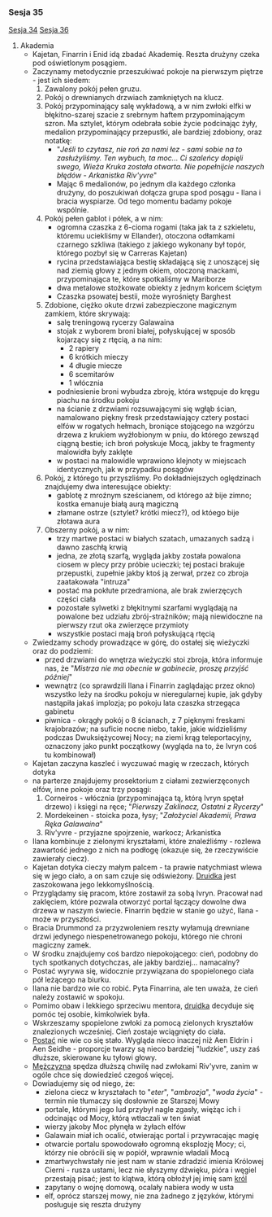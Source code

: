 ### Sesja 35
[Sesja 34](#sesja-34) [Sesja 36](#sesja-36)
1. Akademia
	- Kajetan, Finarrin i Enid idą zbadać Akademię. Reszta drużyny czeka pod oświetlonym posągiem.
	- Zaczynamy metodycznie przeszukiwać pokoje na pierwszym piętrze - jest ich siedem:
		1. Zawalony pokój pełen gruzu.
		2. Pokój o drewnianych drzwiach zamkniętych na klucz.
		3. Pokój przypominający salę wykładową, a w nim zwłoki elfki w błękitno-szarej szacie z srebrnym haftem przypominającym szron. Ma sztylet, którym odebrała sobie życie podcinając żyły, medalion przypominający przepustki, ale bardziej zdobiony, oraz notatkę:
			- "_Jeśli to czytasz, nie roń za nami łez - sami sobie na to zasłużyliśmy. Ten wybuch, ta moc... Ci szaleńcy dopięli swego, Wieża Kruka została otwarta. Nie popełnijcie naszych błędów - Arkanistka Riv'yvre_"
			- Mając 6 medalionów, po jednym dla każdego członka drużyny, do poszukiwań dołącza grupa spod posągu - Ilana i bracia wyspiarze. Od tego momentu badamy pokoje wspólnie.
		4. Pokój pełen gablot i półek, a w nim:
			- ogromna czaszka z 6-cioma rogami (taka jak ta z szkieletu, któremu uciekliśmy w Ellander), otoczona odłamkami czarnego szkliwa (takiego z jakiego wykonany był topór, którego pozbył się w Carreras Kajetan)
			- rycina przedstawiająca bestię składającą się z unoszącej się nad ziemią głowy z jednym okiem, otoczoną mackami, przypominająca te, które spotkaliśmy w Mariborze
			- dwa metalowe stożkowate obiekty z jednym końcem ściętym
			- Czaszka psowatej bestii, może wyrośnięty Barghest
		5. Zdobione, ciężko okute drzwi zabezpieczone magicznym zamkiem, które skrywają:
			- salę treningową rycerzy Galawaina
			- stojak z wyborem broni białej, połyskującej w sposób kojarzący się z rtęcią, a na nim:
				- 2 rapiery
				- 6 krótkich mieczy
				- 4 długie miecze
				- 6 scemitarów
				- 1 włócznia
			- podniesienie broni wybudza zbroję, która wstępuje do kręgu piachu na środku pokoju
			- na ścianie z drzwiami rozsuwającymi się wgłąb ścian, namalowano piękny fresk przedstawiający cztery postaci elfów w rogatych hełmach, broniące stojącego na wzgórzu drzewa z krukiem wyżłobionym w pniu, do którego zewsząd ciągną bestie; ich broń połyskuje Mocą, jakby te fragmenty malowidła były zaklęte
			- w postaci na malowidle wprawiono klejnoty w miejscach identycznych, jak w przypadku posągów
		6. Pokój, z którego tu przyszliśmy. Po dokładniejszych oględzinach znajdujemy dwa interesujące obiekty:
			- gablotę z mroźnym sześcianem, od którego aż bije zimno; kostka emanuje białą aurą magiczną
			- złamane ostrze (sztylet? krótki miecz?), od któego bije złotawa aura
		7. Obszerny pokój, a w nim:
			- trzy martwe postaci w białych szatach, umazanych sadzą i dawno zaschłą krwią
			- jedna, ze złotą szarfą, wygląda jakby została powalona ciosem w plecy przy próbie ucieczki; tej postaci brakuje przepustki, zupełnie jakby ktoś ją zerwał, przez co zbroja zaatakowała "intruza"
			- postać ma pokłute przedramiona, ale brak zwierzęcych części ciała
			- pozostałe sylwetki z błękitnymi szarfami wyglądają na powalone bez udziału zbrój-strażników; mają niewidoczne na pierwszy rzut oka zwierzęce przymioty 
			- wszystkie postaci mają broń połyskującą rtęcią
	- Zwiedzamy schody prowadzące w górę, do ostałej się wieżyczki oraz do podziemi:
		- przed drzwiami do wnętrza wieżyczki stoi zbroja, która informuje nas, że "_Mistrza nie ma obecnie w gabinecie, proszę przyjść później_"
		- wewnątrz (co sprawdzili Ilana i Finarrin zaglądając przez okno) wszystko leży na środku pokoju w nieregularnej kupie, jak gdyby nastąpiła jakaś implozja; po pokoju lata czaszka strzegąca gabinetu
		- piwnica - okrągły pokój o 8 ścianach, z 7 pięknymi freskami krajobrazów; na suficie nocne niebo, takie, jakie widzieliśmy podczas Dwuksiężycowej Nocy; na ziemi krąg teleportacyjny, oznaczony jako punkt początkowy (wygląda na to, że Ivryn coś tu kombinował)
	- Kajetan zaczyna kaszleć i wyczuwać magię w rzeczach, których dotyka
	- na parterze znajdujemy prosektorium z ciałami zezwierzęconych elfów, inne pokoje oraz trzy posągi:
		1. Corneiros - włócznia (przypominająca tą, którą Ivryn spętał drzewo) i księgi na ręce; "_Pierwszy Zaklinacz, Ostatni z Rycerzy_"
		2. Mordekeinen - stoicka poza, łysy; "_Założyciel Akademii, Prawa Ręka Galawaina_"
		3. Riv'yvre - przyjazne spojrzenie, warkocz; Arkanistka
	- Ilana kombinuje z zielonymi kryształami, które znaleźliśmy - rozlewa zawartość jednego z nich na podłogę (okazuje się, że rzeczywiście zawierały ciecz). 
	- Kajetan dotyka cieczy małym palcem - ta prawie natychmiast wlewa się w jego ciało, a on sam czuje się odświeżony. [Druidka](Ilana) jest zaszokowana jego lekkomyślnością.
	- Przyglądamy się pracom, które zostawił za sobą Ivryn. Pracował nad zaklęciem, które pozwala otworzyć portal łączący dowolne dwa drzewa w naszym świecie. Finarrin będzie w stanie go użyć, Ilana - może w przyszłości.
	- Bracia Drummond za przyzwoleniem reszty wyłamują drewniane drzwi jedynego niespenetrowanego pokoju, którego nie chroni magiczny zamek.
	- W środku znajdujemy coś bardzo niepokojącego: cień, podobny do tych spotkanych dotychczas, ale jakby bardziej... namacalny?
	- Postać wyrywa się, widocznie przywiązana do spopielonego ciała pół leżącego na biurku.
	- Ilana nie bardzo wie co robić. Pyta Finarrina, ale ten uważa, że cień należy zostawić w spokoju.
	- Pomimo obaw i lekkiego sprzeciwu mentora, [druidka](Ilana) decyduje się pomóc tej osobie, kimkolwiek była.
	- Wskrzeszamy spopielone zwłoki za pomocą zielonych kryształów znalezionych wcześniej. Cień zostaje wciągnięty do ciała.
	- [Postać](Lanemin) nie wie co się stało. Wygląda nieco inaczej niż Aen Eldrin i Aen Seidhe - proporcje twarzy są nieco bardziej "ludzkie", uszy zaś dłuższe, skierowane ku tyłowi głowy.
	- [Mężczyzna](Lanemin) spędza dłuższą chwilę nad zwłokami Riv'yvre, zanim w ogóle chce się dowiedzieć czegoś więcej.
	- Dowiadujemy się od niego, że:
		- zielona ciecz w kryształach to "_eter_", "_ambrozja_", "_woda życia_" - termin nie tłumaczy się dosłownie ze Starszej Mowy
		- portale, którymi jego lud przybył nagle zgasły, więżąc ich i odcinając od Mocy, którą wtłaczali w ten świat
		- wierzy jakoby Moc płynęła w żyłach elfów
		- Galawain miał ich ocalić, otwierając portal i przywracając magię
		- otwarcie portalu spowodowało ogromną eksplozję Mocy; ci, którzy nie obrócili się w popiół, wprawnie władali Mocą
		- zmartwychwstały nie jest nam w stanie zdradzić imienia Królowej Cierni - rusza ustami, lecz nie słyszymy dźwięku, pióra i węgiel przestają pisać; jest to klątwa, którą obłożył jej imię sam [król](Galawain)
		- zapytany o wojnę domową, ocalały nabiera wody w usta
		- elf, oprócz starszej mowy, nie zna żadnego z języków, którymi posługuje się reszta drużyny